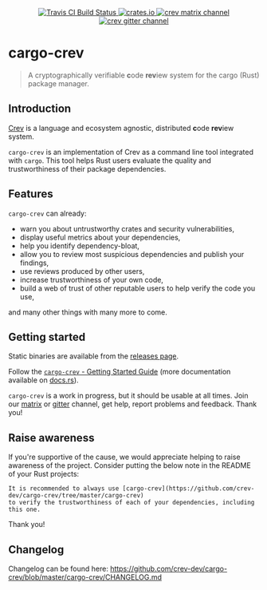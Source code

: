 <p align="center">
  <a href="https://travis-ci.org/crev-dev/cargo-crev">
      <img src="https://img.shields.io/travis/crev-dev/cargo-crev/master.svg?style=flat-square" alt="Travis CI Build Status">
  </a>
  <a href="https://crates.io/crates/cargo-crev">
      <img src="http://meritbadge.herokuapp.com/cargo-crev?style=flat-square" alt="crates.io">
  </a>
  <a href="https://matrix.to/#/!uBhYhtcoNlyEbzfYAW:matrix.org">
    <img src="https://img.shields.io/matrix/crev:matrix.org.svg?server_fqdn=matrix.org&style=flat-square" alt="crev matrix channel">
  </a>
  <a href="https://gitter.im/dpc/crev">
    <img src="https://img.shields.io/gitter/room/dpc/crev.svg?style=flat-square" alt="crev gitter channel">
  </a>
  <br>
</p>

# cargo-crev

> A cryptographically verifiable **c**ode **rev**iew system for the cargo (Rust) package manager.

## Introduction

[Crev](https://github.com/dpc/crev/) is a language and ecosystem agnostic, distributed **c**ode **rev**iew system.

`cargo-crev` is an implementation of Crev as a command line tool integrated with `cargo`. This tool helps Rust users evaluate the quality and trustworthiness of their package dependencies.

## Features

`cargo-crev` can already:

* warn you about untrustworthy crates and security vulnerabilities,
* display useful metrics about your dependencies,
* help you identify dependency-bloat,
* allow you to review most suspicious dependencies and publish your findings,
* use reviews produced by other users,
* increase trustworthiness of your own code,
* build a web of trust of other reputable users to help verify the code you use,

and many other things with many more to come.

## Getting started

Static binaries are available from the [releases page](https://github.com/crev-dev/cargo-crev/releases).

Follow the [`cargo-crev` - Getting Started Guide](https://github.com/crev-dev/cargo-crev/blob/master/cargo-crev/src/doc/getting_started.md)
(more documentation available on [docs.rs](https://docs.rs/cargo-crev)).

`cargo-crev` is a work in progress, but it should be usable at all times.
Join our [matrix](https://matrix.to/#/!uBhYhtcoNlyEbzfYAW:matrix.org) or [gitter](https://gitter.im/crev-dev/cargo-crev) channel, get help,
report problems and feedback. Thank you!

## Raise awareness

If you're supportive of the cause, we would appreciate helping to raise awareness of the project. Consider putting the below note in the README of your Rust projects:

```
It is recommended to always use [cargo-crev](https://github.com/crev-dev/cargo-crev/tree/master/cargo-crev)
to verify the trustworthiness of each of your dependencies, including this one.
```

Thank you!

## Changelog

Changelog can be found here: https://github.com/crev-dev/cargo-crev/blob/master/cargo-crev/CHANGELOG.md
